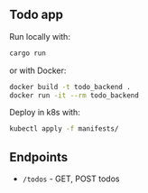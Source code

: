 ## Todo app

Run locally with:

```bash
cargo run
```

or with Docker:

```bash
docker build -t todo_backend .
docker run -it --rm todo_backend
```

Deploy in k8s with:

```bash
kubectl apply -f manifests/
```

## Endpoints

- `/todos` - GET, POST todos
